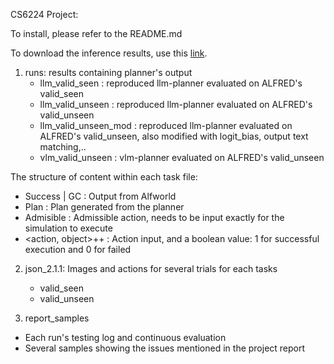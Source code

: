 CS6224 Project:

To install, please refer to the README.md

To download the inference results, use this [link](https://drive.google.com/file/d/1MEhHJdOtSkV80GqY81-JQaPJ9rBuq69H/view?usp=sharing).

1. runs: results containing planner's output
    - llm_valid_seen        : reproduced llm-planner evaluated on ALFRED's valid_seen
    - llm_valid_unseen      : reproduced llm-planner evaluated on ALFRED's valid_unseen
    - llm_valid_unseen_mod  : reproduced llm-planner evaluated on ALFRED's valid_unseen, also modified with logit_bias, output text matching,..
    - vlm_valid_unseen      : vlm-planner evaluated on ALFRED's valid_unseen

The structure of content within each task file:
- Success | GC  : Output from Alfworld
- Plan          : Plan generated from the planner
- Admisible     : Admissible action, needs to be input exactly for the simulation to execute
- <action, object>++<boolean>  : Action input, and a boolean value: 1 for successful execution and 0 for failed 

2. json_2.1.1: Images and actions for several trials for each tasks
    - valid_seen
    - valid_unseen

3. report_samples
- Each run's testing log and continuous evaluation
- Several samples showing the issues mentioned in the project report

